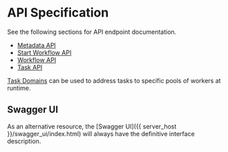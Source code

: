 # API Specification

See the following sections for API endpoint documentation. 

- [Metadata API](metadata.md)
- [Start Workflow API](startworkflow.md)
- [Workflow API](workflow.md)
- [Task API](task.md)

[Task Domains](taskdomains.md) can be used to address tasks to specific pools of workers at runtime.

## Swagger UI
As an alternative resource, the [Swagger UI]({{ server_host }}/swagger_ui/index.html) will always have the definitive interface description.
